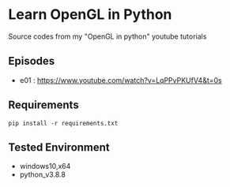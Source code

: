 # Learn OpenGL in Python

Source codes from my "OpenGL in python" youtube tutorials

## Episodes

* e01 : https://www.youtube.com/watch?v=LqPPvPKUfV4&t=0s

## Requirements

    pip install -r requirements.txt

## Tested Environment
* windows10,x64
* python_v3.8.8
